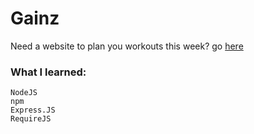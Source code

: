 # Gainz

Need a website to plan you workouts this week? go [here](https://gainzapp.azurewebsites.net)


### What I learned:
  
    NodeJS
    npm
    Express.JS
    RequireJS
